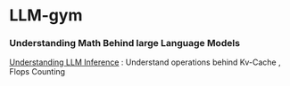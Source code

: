 # LLM-gym


### Understanding Math Behind large Language Models 
[Understanding LLM Inference](https://kipp.ly/transformer-inference-arithmetic/) : Understand operations behind Kv-Cache , Flops Counting 
